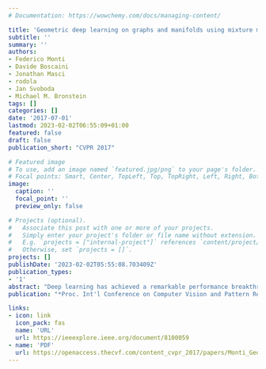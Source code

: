 ```yaml
---
# Documentation: https://wowchemy.com/docs/managing-content/

title: 'Geometric deep learning on graphs and manifolds using mixture model CNNs'
subtitle: ''
summary: ''
authors:
- Federico Monti
- Davide Boscaini
- Jonathan Masci
- rodola
- Jan Svoboda
- Michael M. Bronstein
tags: []
categories: []
date: '2017-07-01'
lastmod: 2023-02-02T06:55:09+01:00
featured: false
draft: false
publication_short: "CVPR 2017"

# Featured image
# To use, add an image named `featured.jpg/png` to your page's folder.
# Focal points: Smart, Center, TopLeft, Top, TopRight, Left, Right, BottomLeft, Bottom, BottomRight.
image:
  caption: ''
  focal_point: ''
  preview_only: false

# Projects (optional).
#   Associate this post with one or more of your projects.
#   Simply enter your project's folder or file name without extension.
#   E.g. `projects = ["internal-project"]` references `content/project/deep-learning/index.md`.
#   Otherwise, set `projects = []`.
projects: []
publishDate: '2023-02-02T05:55:08.703409Z'
publication_types:
- '1'
abstract: "Deep learning has achieved a remarkable performance breakthrough in several fields, most notably in speech recognition, natural language processing, and computer vision. In particular, convolutional neural network (CNN) architectures currently produce state-of-the-art performance on a variety of image analysis tasks such as object detection and recognition. Most of deep learning research has so far focused on dealing with 1D, 2D, or 3D Euclidean-structured data such as acoustic signals, images, or videos. Recently, there has been an increasing interest in geometric deep learning, attempting to generalize deep learning methods to non-Euclidean structured data such as graphs and manifolds, with a variety of applications from the domains of network analysis, computational social science, or computer graphics. In this paper, we propose a unified framework allowing to generalize CNN architectures to non-Euclidean domains (graphs and manifolds) and learn local, stationary, and compositional task-specific features. We show that various non-Euclidean CNN methods previously proposed in the literature can be considered as particular instances of our framework. We test the proposed method on standard tasks from the realms of image-, graph- and 3D shape analysis and show that it consistently outperforms previous approaches."
publication: "*Proc. Int'l Conference on Computer Vision and Pattern Recognition (CVPR)*"

links:
- icon: link
  icon_pack: fas
  name: 'URL'
  url: https://ieeexplore.ieee.org/document/8100059
- name: 'PDF'
  url: https://openaccess.thecvf.com/content_cvpr_2017/papers/Monti_Geometric_Deep_Learning_CVPR_2017_paper.pdf
---
```

